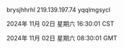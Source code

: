 brysjhhrhl 219.139.197.74 yqqlmgsycl

2024年 11月 02日 星期六 16:30:01 CST

2024年 11月 02日 星期六 08:30:01 GMT
